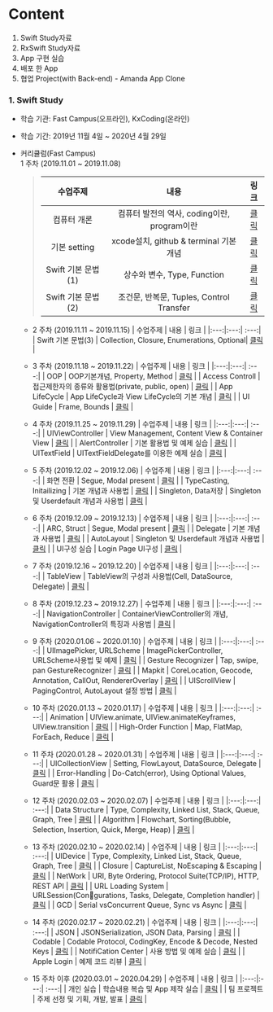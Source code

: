 # Content
1. Swift Study자료
2. RxSwift Study자료
3. App 구현 실습
4. 배포 한 App
5. 협업 Project(with Back-end) - Amanda App Clone


### 1.  Swift Study 
 * 학습 기관: Fast Campus(오프라인), KxCoding(온라인)
 * 학습 기간: 2019년 11월 4일 ~ 2020년 4월 29일
 * 커리큘럼(Fast Campus)  
    1 주차 (2019.11.01 ~ 2019.11.08)
      >| 수업주제 | 내용 | 링크 |
      >|:---:|:---:| :---:|
      >| 컴퓨터 개론 | 컴퓨터 발전의 역사, coding이란, program이란 | [클릭]() |
      >| 기본 setting | xcode설치, github & terminal 기본개념 | [클릭]()  |
      >| Swift 기본 문법(1) | 상수와 변수, Type, Function | [클릭]() |
      >| Swift 기본 문법(2) | 조건문, 반복문, Tuples, Control Transfer | [클릭]()  |
      
    + 2 주차 (2019.11.11 ~ 2019.11.15)
      | 수업주제 | 내용 | 링크 |
      |:---:|:---:| :---:|
      | Swift 기본 문법(3) |  Collection, Closure, Enumerations, Optional| [클릭]()  |
      
    + 3 주차 (2019.11.18 ~ 2019.11.22)
      | 수업주제 | 내용 | 링크 |
      |:---:|:---:| :---:|
      | OOP | OOP기본개념, Property, Method | [클릭]()  |
      | Access Controll | 접근제한자의 종류와 활용법(private, public, open) | [클릭]()  |
      | App LifeCycle | App LifeCycle과 View LifeCycle의 기본 개념 | [클릭]()  |
      | UI Guide | Frame, Bounds | [클릭]()  |
      
    + 4 주차 (2019.11.25 ~ 2019.11.29)
      | 수업주제 | 내용 | 링크 |
      |:---:|:---:| :---:|
      | UIViewController | View Management, Content View & Container View | [클릭]()  |
      | AlertController | 기본 활용법 및 예제 실습 | [클릭]()  |
      | UITextField | UITextFieldDelegate를 이용한 예제 실습 | [클릭]()  |
      
    + 5 주차 (2019.12.02 ~ 2019.12.06)
      | 수업주제 | 내용 | 링크 |
      |:---:|:---:| :---:|
      | 화면 전환 | Segue, Modal present | [클릭]()  |
      | TypeCasting, Initailizing | 기본 개념과 사용법 | [클릭]()  |
      | Singleton, Data저장 | Singleton 및 Userdefault 개념과 사용법 | [클릭]()  |
      
    + 6 주차 (2019.12.09 ~ 2019.12.13)
      | 수업주제 | 내용 | 링크 |
      |:---:|:---:| :---:|
      | ARC, Struct | Segue, Modal present | [클릭]()  |
      | Delegate | 기본 개념과 사용법 | [클릭]()  |
      | AutoLayout | Singleton 및 Userdefault 개념과 사용법 | [클릭]()  |
      | UI구성 실습 | Login Page UI구성 | [클릭]()  |
        
    + 7 주차 (2019.12.16 ~ 2019.12.20)
      | 수업주제 | 내용 | 링크 |
      |:---:|:---:| :---:|
      | TableView | TableView의 구성과 사용법(Cell, DataSource, Delegate) | [클릭]()  |
      
    + 8 주차 (2019.12.23 ~ 2019.12.27)
      | 수업주제 | 내용 | 링크 |
      |:---:|:---:| :---:|
      | NavigationController | ContainerViewController의 개념, NavigationController의 특징과 사용법 | [클릭]()  |
      
    + 9 주차 (2020.01.06 ~ 2020.01.10)
      | 수업주제 | 내용 | 링크 |
      |:---:|:---:| :---:|
      | UIImagePicker, URLScheme | ImagePickerController, URLScheme사용법 및 예제  | [클릭]()  |
      | Gesture Recognizer | Tap, swipe, pan GestureRecognizer | [클릭]()  |
      | Mapkit | CoreLocation, Geocode, Annotation, CallOut, RendererOverlay | [클릭]()  |
      | UIScrollView | PagingControl, AutoLayout 설정 방법 | [클릭]()  |

    + 10 주차 (2020.01.13 ~ 2020.01.17)
      | 수업주제 | 내용 | 링크 |
      |:---:|:---:| :---:|
      | Animation | UIView.animate, UIView.animateKeyframes, UIView.transition  | [클릭]()  |
      | High-Order Function | Map, FlatMap, ForEach, Reduce  | [클릭]()  |
      
    + 11 주차 (2020.01.28 ~ 2020.01.31)
      | 수업주제 | 내용 | 링크 |
      |:---:|:---:| :---:|
      | UICollectionView | Setting, FlowLayout, DataSource, Delegate | [클릭]()  |
      | Error-Handling | Do-Catch(error), Using Optional Values, Guard문 활용 | [클릭]()  |

    + 12 주차 (2020.02.03 ~ 2020.02.07)
      | 수업주제 | 내용 | 링크 |
      |:---:|:---:| :---:|
      | Data Structure | Type, Complexity, Linked List, Stack, Queue, Graph, Tree  | [클릭]()  |
      | Algorithm | Flowchart, Sorting(Bubble, Selection, Insertion, Quick, Merge, Heap)  | [클릭]()  |
   
    + 13 주차 (2020.02.10 ~ 2020.02.14)
      | 수업주제 | 내용 | 링크 |
      |:---:|:---:| :---:|
      | UIDevice | Type, Complexity, Linked List, Stack, Queue, Graph, Tree  | [클릭]()  |
      | Closure | CaptureList, NoEscaping & Escaping | [클릭]()  |
      | NetWork | URI, Byte Ordering, Protocol Suite(TCP/IP), HTTP, REST API | [클릭]()  |
      | URL Loading System | URLSession(Con􏲆gurations, Tasks, Delegate, Completion handler)  | [클릭]()  |
      | GCD | Serial vsConcurrent Queue, Sync vs Async | [클릭]()  |
      
    + 14 주차 (2020.02.17 ~ 2020.02.21)
      | 수업주제 | 내용 | 링크 |
      |:---:|:---:| :---:|
      | JSON | JSONSerialization, JSON Data, Parsing  | [클릭]()  |
      | Codable | Codable Protocol, CodingKey, Encode & Decode, Nested Keys | [클릭]()  |
      | NotifiCation Center | 사용 방법 및 예제 실습 | [클릭]()  |
      | Apple Login | 예제 코드 리뷰 | [클릭]()  |
      
    + 15 주차 이후 (2020.03.01 ~ 2020.04.29)
      | 수업주제 | 내용 | 링크 |
      |:---:|:---:| :---:|
      | 개인 실습 | 학습내용 복습 및 App 제작 실습 | [클릭]()  |
      | 팀 프로젝트 | 주제 선정 및 기획, 개발, 발표 | [클릭]()  |
      
      
     
